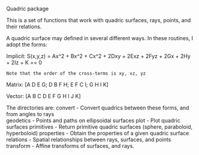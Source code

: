 Quadric package

This is a set of functions that work with quadric surfaces, rays, points, and their relations.

A quadric surface may defined in several different ways. In these routines, I adopt the forms:

Implicit:
       S(x,y,z) =  Ax^2 + Bx^2 + Cx^2 + 
                   2Dxy + 2Exz + 2Fyz +
                   2Gx + 2Hy + 2Iz + K == 0

 	Note that the order of the cross-terms is xy, xz, yz

Matrix:
       [A D E G;
        D B F H;
        E F C I;
        G H I K]

Vector:
       [A B C D E F G H I J K]


The directories are:
convert		- Convert quadrics between these forms, and from angles to rays  geodetics	- Points and paths on ellipsoidal surfacesplot		- Plot quadric surfacesprimitives	- Return primitive quadric surfaces (sphere, paraboloid, hyperboloid)properties	- Obtain the properties of a given quadric surfacerelations	- Spatial relationships between rays, surfaces, and pointstransform	- Affine transforms of surfaces, and rays.